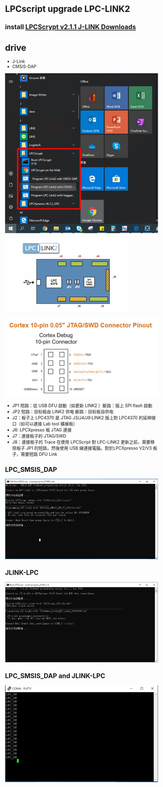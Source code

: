 # LPCscript upgrade LPC-LINK2

## install  [LPCScrypt v2.1.1 J-LINK Downloads](https://www.nxp.com/design/microcontrollers-developer-resources/lpc-microcontroller-utilities/lpcscrypt-v2-1-1:LPCSCRYPT)
# drive

* J-Link 
* CMSIS-DAP

![](010.jpg)

![](011.jpg)

![](012.jpg)

* JP1 短路：從 USB DFU 啟動（如更新 LINK2 ）斷路：版上 SPI flash 啟動 
* JP2 短路：目标板由 LINK2 供电    斷路：目标板自供电 
* J2：板子上 LPC4370 是 JTAG J3/J4/J9:LINK2 版上對 LPC4370 的延伸接口（如可以連接 Lab tool 擴展板） 
* J6: LPCXpresso 板 JTAG 連接 
* J7：連接板子的 JTAG/SWD 
* J8：連接板子的 Trace 在使用 LPCScript 對 LPC-LINK2 更新之前，需要移除板子 JP1 的短路，然後使用 USB 線連接電腦。對於LPCXpresso V2/V3 板子，需要短路 DFU Link

## LPC_SMSIS_DAP

![](013.jpg)

## JLINK-LPC

![](014.jpg)

## LPC_SMSIS_DAP and JLINK-LPC

![](015.jpg)
